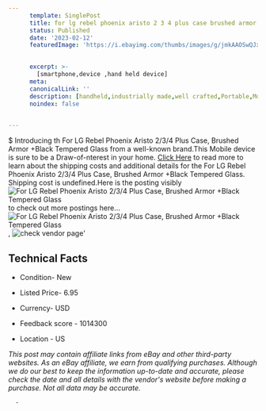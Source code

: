 ```yaml
---
      template: SinglePost
      title: for lg rebel phoenix aristo 2 3 4 plus case brushed armor black tempered glass
      status: Published
      date: '2023-02-12'
      featuredImage: 'https://i.ebayimg.com/thumbs/images/g/jmkAAOSwQJxg3C6T/s-l225.jpg'
       

      excerpt: >-
        [smartphone,device ,hand held device]
      meta:
      canonicalLink: ''
      description: [handheld,industrially made,well crafted,Portable,Mobile,Compact,Convenient,Lightweight,Maneuverable,Man-portable,Miniature,Carriable,Hand-held,Light,Holdable,Transportable,Mobile device,Pocket-sized,On-the-go,Wireless,Cordless,Compact size,Convenient size, smartphone,device ,hand held device]
      noindex: false
      

---
```

$
      Introducing th For LG Rebel Phoenix Aristo 2/3/4 Plus Case, Brushed Armor +Black Tempered Glass from a well-known brand.This Mobile device  is sure to be a Draw-of-nterest in your home. [Click Here](https://www.ebay.com/itm/193228229910?hash=item2cfd4ccd16%3Ag%3AjmkAAOSwQJxg3C6T&mkevt=1&mkcid=1&mkrid=711-53200-19255-0&campid=%253CePNCampaignId%253E&customid=%253CreferenceId%253E&toolid=10049) to read more to learn about the shipping costs and additional details for the For LG Rebel Phoenix Aristo 2/3/4 Plus Case, Brushed Armor +Black Tempered Glass. Shipping cost is undefined.Here is the posting visibly ![For LG Rebel Phoenix Aristo 2/3/4 Plus Case, Brushed Armor +Black Tempered Glass](https://i.ebayimg.com/thumbs/images/g/jmkAAOSwQJxg3C6T/s-l225.jpg) to check out more postings here... ![For LG Rebel Phoenix Aristo 2/3/4 Plus Case, Brushed Armor +Black Tempered Glass](https://i.ebayimg.com/images/g/jmkAAOSwQJxg3C6T/s-l1600.jpg), ![check vendor page](https://origin-galleryplus.ebayimg.com/ws/web/193228229910_2_0_1/225x225.jpg,https://origin-galleryplus.ebayimg.com/ws/web/193228229910_3_0_1/225x225.jpg,https://origin-galleryplus.ebayimg.com/ws/web/193228229910_4_0_1/225x225.jpg,https://origin-galleryplus.ebayimg.com/ws/web/193228229910_5_0_1/225x225.jpg,https://origin-galleryplus.ebayimg.com/ws/web/193228229910_6_0_1/225x225.jpg,https://origin-galleryplus.ebayimg.com/ws/web/193228229910_7_0_1/225x225.jpg,https://origin-galleryplus.ebayimg.com/ws/web/193228229910_8_0_1/225x225.jpg,https://origin-galleryplus.ebayimg.com/ws/web/193228229910_9_0_1/225x225.jpg,https://origin-galleryplus.ebayimg.com/ws/web/193228229910_10_0_1/225x225.jpg)'

      

 ## Technical Facts 



     
      

 - Condition- New 


      

 - Listed Price- 6.95 


      

 - Currency- USD 


      

 - Feedback score - 1014300 


      

 - Location - US 


      
      

 *_This post may contain affiliate links from eBay and other third-party websites. As an eBay affiliate, we earn from qualifying purchases. Although we do our best to keep the information up-to-date and accurate, please check the date and all details with the vendor's website before making a purchase. Not all data may be accurate._*




      -
